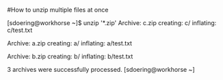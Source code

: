 #How to unzip multiple files at once

[sdoering@workhorse ~]$ unzip '*.zip'
Archive:  c.zip
   creating: c/
  inflating: c/test.txt

Archive:  a.zip
   creating: a/
  inflating: a/test.txt

Archive:  b.zip
   creating: b/
  inflating: b/test.txt

3 archives were successfully processed.
[sdoering@workhorse ~]
